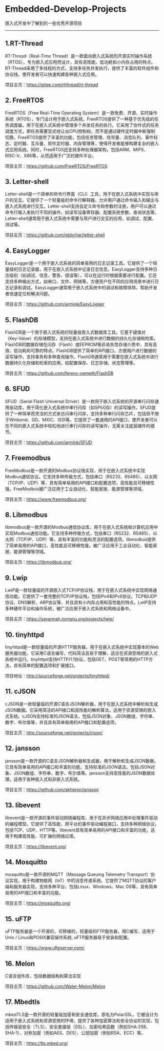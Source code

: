 # Embedded-Develop-Projects

嵌入式开发中了解到的一些优秀开源项目

-----------------------------

## 1.RT-Thread

RT-Thread（Real-Time Thread）是一款面向嵌入式系统的开源实时操作系统（RTOS），专为嵌入式应用而设计，具有高性能、低功耗和小内存占用的特点。RT-Thread采用了多线程的方式，支持多任务并发执行，提供了丰富的软件组件和协议栈，使开发者可以快速构建各种嵌入式应用。

项目主页：<https://gitee.com/rtthread/rt-thread>

## 2. FreeRTOS

FreeRTOS（Free Real-Time Operating System）是一款免费、开源、实时操作系统（RTOS），专门设计用于嵌入式系统。FreeRTOS提供了一种基于优先级的任务调度器，用于在嵌入式系统中管理多个并发任务的执行。它采用了协作式的任务调度方式，即任务需要显式地让出CPU控制权，而不是通过硬件定时器中断强制切换。FreeRTOS提供了丰富的功能，包括任务管理、信号量、消息队列、事件标志、定时器、互斥量、软件定时器、内存管理等，使得开发者能够构建复杂的嵌入式应用系统。同时，FreeRTOS还支持多种处理器架构，包括ARM、MIPS、RISC-V、X86等，从而适用于广泛的硬件平台。

项目主页：<https://github.com/FreeRTOS/FreeRTOS>

## 3. Letter-shell

Letter-shell是一个简单的命令行界面（CLI）工具，用于在嵌入式系统中实现与用户的交互。它提供了一个轻量级的命令行解释器，允许用户通过命令输入和输出与嵌入式系统进行交互。Letter-shell支持自定义命令和参数的注册，用户可以通过命令行输入来执行不同的操作，如读写设备寄存器、配置系统参数、查询状态等。Letter-shell通常用于嵌入式系统中需要与用户进行交互的应用，如调试、配置、测试等。

项目主页：<https://github.com/ebbchar/letter-shell>

## 4. EasyLogger

EasyLogger是一个用于嵌入式系统的简单易用的日志记录工具。它提供了一个轻量级的日志记录器，用于在嵌入式系统中记录日志信息。EasyLogger支持多种日志级别（如调试、信息、警告、错误等），可以在运行时根据需要进行配置。它还支持多种输出方式，如串口、文件、网络等，方便用户在不同的应用场景中进行日志记录和调试。EasyLogger通常用于嵌入式系统中的调试和故障排除，帮助开发者快速定位和解决问题。

项目主页：<https://github.com/armink/EasyLogger>

## 5. FlashDB

FlashDB是一个用于嵌入式系统的轻量级嵌入式数据库工具。它基于键值对（Key-Value）的存储模型，支持在嵌入式系统中进行数据的持久化存储和检索。FlashDB的数据存储在闪存（Flash）或EEPROM等非易失性存储介质中，具有高效、低功耗和可靠的特点。FlashDB提供了简单的API接口，方便用户进行数据的读写操作，支持事务和多种查询操作。FlashDB通常用于需要在嵌入式系统中进行数据持久化存储和检索的应用，如配置保存、日志存储、状态管理等。

项目主页：<https://github.com/ferenc-nemeth/FlashDB>

## 6. SFUD

SFUD（Serial Flash Universal Driver）是一款用于嵌入式系统的开源串行闪存通用驱动库，用于简化嵌入式系统中串行闪存（如SPI闪存）的读写操作。SFUD提供了一种简单而灵活的方式来访问串行闪存，支持多种串行闪存芯片，包括但不限于Winbond、GD、MXIC、ISSI等。它提供了一套通用的API接口，使开发者可以在不同的嵌入式系统中轻松地进行串行闪存的读写操作，无需关注底层硬件的细节。

项目主页：<https://github.com/armink/SFUD>

## 7. Freemodbus

FreeModbus是一款开源的Modbus协议栈实现，用于在嵌入式系统中实现Modbus通信协议。它支持多种传输方式，包括串口（RS232、RS485）、以太网（TCP/IP、UDP）等，具有简单易用的API接口和配置选项，高性能且可移植性强。FreeModbus被广泛应用于工业自动化、智能家居、能源管理等领域。

项目主页：<https://www.freemodbus.org/>

## 8. Libmodbus

libmodbus是一款开源的Modbus通信协议库，用于在嵌入式系统和计算机应用中实现Modbus通信功能。它支持多种传输方式，包括串口（RS232、RS485）、以太网（TCP/IP、UDP）等，具有丰富的功能和灵活的配置选项。libmodbus提供了简单易用的API接口，高性能且可移植性强，被广泛应用于工业自动化、智能家居、能源管理等领域。

项目主页：<https://libmodbus.org/>

## 9. Lwip

LwIP是一款轻量级的开源嵌入式TCP/IP协议栈，用于在嵌入式系统中实现网络通信功能。它提供了一套完整的TCP/IP协议栈，包括IPv4和IPv6协议、TCP和UDP协议、DNS解析、ARP协议等，并且具有小内存占用和高性能的特点。LwIP支持多种硬件平台和操作系统，被广泛应用于嵌入式系统和网络设备中。

项目主页：<https://savannah.nongnu.org/projects/lwip/>

## 10. tinyhttpd

tinyhttpd是一款轻量级的开源HTTP服务器，用于在嵌入式系统中实现基本的Web服务器功能。它采用C语言编写，代码简洁且易于理解，适合在资源受限的嵌入式系统中运行。tinyhttpd支持HTTP/1.1协议，包括GET、POST等常用的HTTP方法，具有简单的配置选项和扩展接口。

项目地址：<http://sourceforge.net/projects/tinyhttpd/>

## 11. cJSON

cJSON是一款轻量级的开源C语言JSON解析器，用于在嵌入式系统中解析和生成JSON数据。它采用简洁的API接口和高性能的解析算法，适用于资源受限的嵌入式系统。cJSON支持标准的JSON语法，包括JSON对象、JSON数组、字符串、数字、布尔值等，并且具有简单易用的API接口和配置选项。

项目主页：<http://sourceforge.net/projects/cjson/>

## 12. jansson

jansson是一款开源的C语言JSON解析器和生成器，用于解析和生成JSON数据。它具有简单易用的API接口和丰富的功能，支持标准的JSON语法，包括JSON对象、JSON数组、字符串、数字、布尔值等。jansson支持高性能的JSON数据处理，适用于各种嵌入式和非嵌入式系统。

项目主页：<https://github.com/akheron/jansson>

## 13. libevent

libevent是一款开源的事件驱动网络编程库，用于在异步网络应用中处理事件驱动的编程模型。它提供了高性能、跨平台的事件驱动编程接口，支持多种网络协议，包括TCP、UDP、HTTP等。libevent具有简单易用的API接口和丰富的功能，适用于构建高性能、可扩展的网络应用。

项目主页：<https://libevent.org/>

## 14. Mosquitto

mosquitto是一款开源的MQTT（Message Queuing Telemetry Transport）协议实现，用于构建物联网（IoT）中的消息传递系统。它提供了MQTT协议的客户端和服务器实现，支持多种平台，包括Linux、Windows、Mac OS等，具有简单易用的API接口和丰富的功能。

项目主页：<https://mosquitto.org/>

## 15. uFTP

uFTP服务器是一个开源的，可移植的，轻量级的FTP服务器，用C编写，适用于Unix / Linux和POSIX兼容操作系统, uFTP服务器易于安装和配置。

项目主页：<https://www.uftpserver.com/>

## 16. Melon

C语言组件库，包括数据结构和算法实现

项目主页：<https://github.com/Water-Melon/Melon>

## 17. Mbedtls

mbedTLS是一款开源的轻量级加密和安全通信库，原名为PolarSSL。它被设计为适用于嵌入式系统和资源受限的环境，提供了各种加密算法和安全协议的实现，包括传输层安全（TLS）、安全套接层（SSL）、加密哈希函数（例如SHA-256、SHA-1）、对称加密（例如AES、DES）、公钥加密（例如RSA、ECC）等。

项目主页：<https://tls.mbed.org/>

